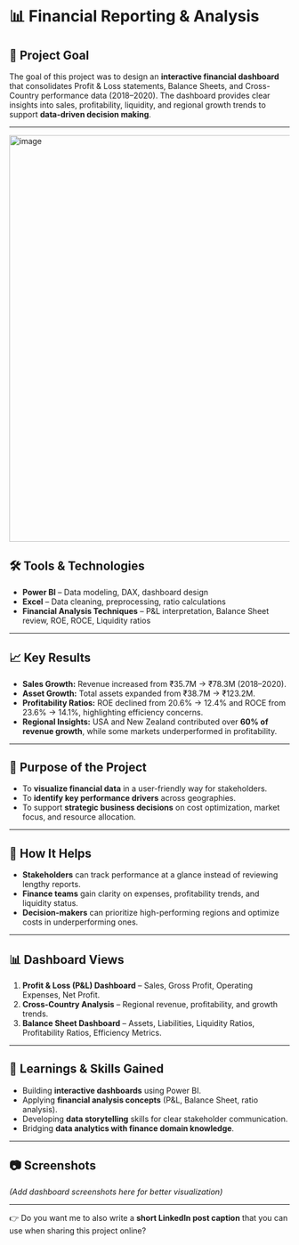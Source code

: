 # 📊 Financial Reporting & Analysis 

## 📌 Project Goal

The goal of this project was to design an **interactive financial dashboard** that consolidates Profit & Loss statements, Balance Sheets, and Cross-Country performance data (2018–2020). The dashboard provides clear insights into sales, profitability, liquidity, and regional growth trends to support **data-driven decision making**.

---
<img width="1295" height="731" alt="image" src="https://github.com/user-attachments/assets/61e1e893-098f-4942-88b2-18f4a294ae15" />


## 🛠️ Tools & Technologies

* **Power BI** – Data modeling, DAX, dashboard design
* **Excel** – Data cleaning, preprocessing, ratio calculations
* **Financial Analysis Techniques** – P\&L interpretation, Balance Sheet review, ROE, ROCE, Liquidity ratios

---

## 📈 Key Results

* **Sales Growth:** Revenue increased from ₹35.7M → ₹78.3M (2018–2020).
* **Asset Growth:** Total assets expanded from ₹38.7M → ₹123.2M.
* **Profitability Ratios:** ROE declined from 20.6% → 12.4% and ROCE from 23.6% → 14.1%, highlighting efficiency concerns.
* **Regional Insights:** USA and New Zealand contributed over **60% of revenue growth**, while some markets underperformed in profitability.

---

## 🎯 Purpose of the Project

* To **visualize financial data** in a user-friendly way for stakeholders.
* To **identify key performance drivers** across geographies.
* To support **strategic business decisions** on cost optimization, market focus, and resource allocation.

---

## 🚀 How It Helps

* **Stakeholders** can track performance at a glance instead of reviewing lengthy reports.
* **Finance teams** gain clarity on expenses, profitability trends, and liquidity status.
* **Decision-makers** can prioritize high-performing regions and optimize costs in underperforming ones.

---

## 📊 Dashboard Views

1. **Profit & Loss (P\&L) Dashboard** – Sales, Gross Profit, Operating Expenses, Net Profit.
2. **Cross-Country Analysis** – Regional revenue, profitability, and growth trends.
3. **Balance Sheet Dashboard** – Assets, Liabilities, Liquidity Ratios, Profitability Ratios, Efficiency Metrics.

---

## 📌 Learnings & Skills Gained

* Building **interactive dashboards** using Power BI.
* Applying **financial analysis concepts** (P\&L, Balance Sheet, ratio analysis).
* Developing **data storytelling** skills for clear stakeholder communication.
* Bridging **data analytics with finance domain knowledge**.

---

## 📷 Screenshots

*(Add dashboard screenshots here for better visualization)*

---


👉 Do you want me to also write a **short LinkedIn post caption** that you can use when sharing this project online?
